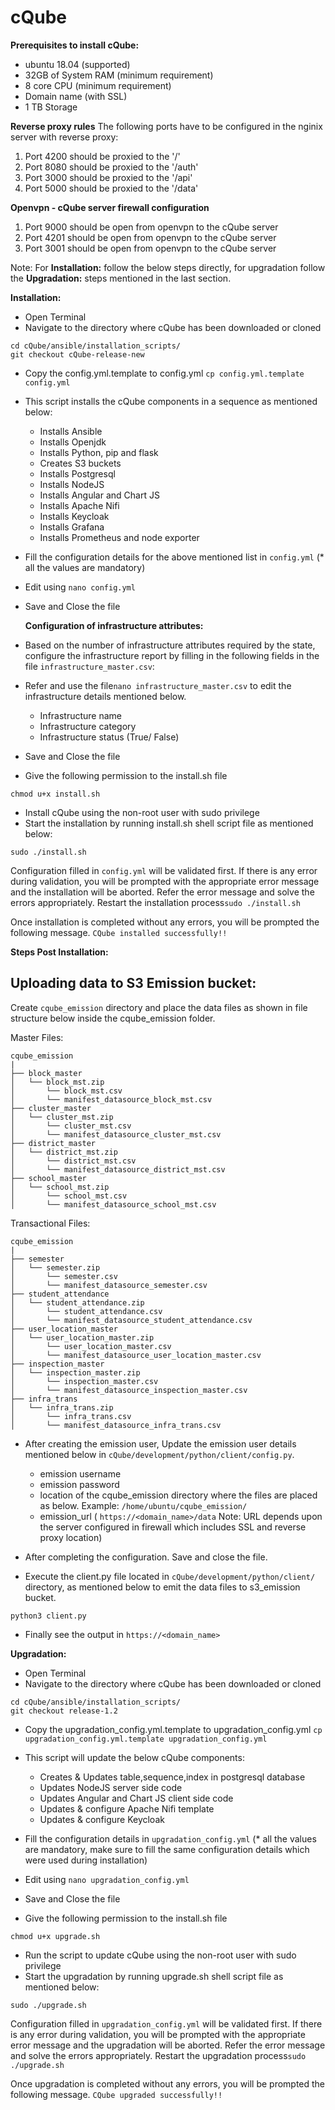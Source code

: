 <h1>cQube</h1>

<b>Prerequisites to install cQube:</b>
- ubuntu 18.04 (supported)
- 32GB of System RAM (minimum requirement)
- 8 core CPU (minimum requirement)
- Domain name (with SSL)
- 1 TB Storage  

<b>Reverse proxy rules</b>
The following ports have to be configured in the nginix server with reverse proxy:
1) Port 4200 should be proxied to the '/' 
2) Port 8080 should be proxied to the '/auth'
3) Port 3000 should be proxied to the '/api'
4) Port 5000 should be proxied to the '/data'

<b>Openvpn - cQube server firewall configuration</b>
1) Port 9000 should be open from openvpn to the cQube server
2) Port 4201 should be open from openvpn to the cQube server
3) Port 3001 should be open from openvpn to the cQube server

Note: For <b>Installation:</b> follow the below steps directly, for upgradation follow the <b>Upgradation:</b> steps mentioned in the last section.

<b>Installation:</b>
- Open Terminal
- Navigate to the directory where cQube has been downloaded or cloned 
```
cd cQube/ansible/installation_scripts/
git checkout cQube-release-new
```
- Copy the config.yml.template to config.yml 
`cp config.yml.template config.yml`
- This script installs the cQube components in a sequence as mentioned below:
  - Installs Ansible
  - Installs Openjdk
  - Installs Python, pip and flask
  - Creates S3 buckets
  - Installs Postgresql
  - Installs NodeJS
  - Installs Angular and Chart JS
  - Installs Apache Nifi
  - Installs Keycloak
  - Installs Grafana
  - Installs Prometheus and node exporter
- Fill the configuration details for the above mentioned list in `config.yml` (* all the values are mandatory)
- Edit using `nano config.yml`
- Save and Close the file

  <b>Configuration of infrastructure attributes:</b>
- Based on the number of infrastructure attributes required by the state, configure the infrastructure report by filling in the following fields in the file `infrastructure_master.csv`:
- Refer and use the file`nano infrastructure_master.csv` to edit the infrastructure details mentioned below. 
    - Infrastructure name
    - Infrastructure category 
    - Infrastructure status (True/ False) 
- Save and Close the file

- Give the following permission to the install.sh file
```
chmod u+x install.sh
```
- Install cQube using the non-root user with sudo privilege
- Start the installation by running install.sh shell script file as mentioned below:
```
sudo ./install.sh
```
Configuration filled in `config.yml` will be validated first. If there is any error during validation, you will be prompted with the appropriate error message and the installation will be aborted. Refer the error message and solve the errors appropriately. Restart the installation process`sudo ./install.sh`

Once installation is completed without any errors, you will be prompted the following message. 
```CQube installed successfully!!``` 

<b>Steps Post Installation:</b>

<b>Uploading data to S3 Emission bucket:</b>
- 
Create `cqube_emission` directory and place the data files as shown in file structure below inside the cqube_emission folder.

Master Files:
```
cqube_emission
|
├── block_master
│   └── block_mst.zip
│       └── block_mst.csv
│       └── manifest_datasource_block_mst.csv
├── cluster_master
│   └── cluster_mst.zip
│       └── cluster_mst.csv
│       └── manifest_datasource_cluster_mst.csv
├── district_master
│   └── district_mst.zip
│       └── district_mst.csv
│       └── manifest_datasource_district_mst.csv
├── school_master
│   └── school_mst.zip
│       └── school_mst.csv
│       └── manifest_datasource_school_mst.csv
```

Transactional Files:
```
cqube_emission
|
├── semester
│   └── semester.zip
│       └── semester.csv
│       └── manifest_datasource_semester.csv
├── student_attendance
│   └── student_attendance.zip
│       └── student_attendance.csv
│       └── manifest_datasource_student_attendance.csv
├── user_location_master
│   └── user_location_master.zip
│       └── user_location_master.csv
│       └── manifest_datasource_user_location_master.csv
├── inspection_master
│   └── inspection_master.zip
│       └── inspection_master.csv
│       └── manifest_datasource_inspection_master.csv
├── infra_trans
│   └── infra_trans.zip
│       └── infra_trans.csv
│       └── manifest_datasource_infra_trans.csv
```
    

- After creating the emission user, Update the emission user details mentioned below in `cQube/development/python/client/config.py`.
  - emission username 
  - emission password
  - location of the cqube_emission directory where the files are placed as below. Example: `/home/ubuntu/cqube_emission/`
  - emission_url ( `https://<domain_name>/data` Note: URL depends upon the server configured in firewall which includes SSL and reverse proxy location)

- After completing the configuration. Save and close the file.
- Execute the client.py file located in `cQube/development/python/client/` directory, as mentioned below to emit the data files to s3_emission bucket. 
```
python3 client.py
```
- Finally see the output in ```https://<domain_name>```


<b>Upgradation:</b>
- Open Terminal
- Navigate to the directory where cQube has been downloaded or cloned
```
cd cQube/ansible/installation_scripts/
git checkout release-1.2
```
- Copy the upgradation_config.yml.template to upgradation_config.yml 
`cp upgradation_config.yml.template upgradation_config.yml`
- This script will update the below cQube components:
  - Creates & Updates table,sequence,index in postgresql database
  - Updates NodeJS server side code
  - Updates Angular and Chart JS client side code
  - Updates & configure Apache Nifi template
  - Updates & configure Keycloak
- Fill the configuration details in `upgradation_config.yml` (* all the values are mandatory, make sure to fill the same configuration details which were used during installation)
- Edit using `nano upgradation_config.yml`
- Save and Close the file

- Give the following permission to the install.sh file
```
chmod u+x upgrade.sh
```
- Run the script to update cQube using the non-root user with sudo privilege
- Start the upgradation by running upgrade.sh shell script file as mentioned below:
```
sudo ./upgrade.sh
```
Configuration filled in `upgradation_config.yml` will be validated first. If there is any error during validation, you will be prompted with the appropriate error message and the upgradation will be aborted. Refer the error message and solve the errors appropriately. Restart the upgradation process`sudo ./upgrade.sh`

Once upgradation is completed without any errors, you will be prompted the following message. 
```CQube upgraded successfully!!```
